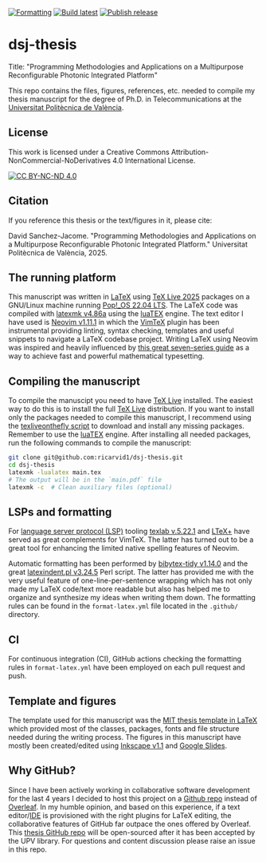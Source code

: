 [![Formatting](https://github.com/ricarvid1/dsj-thesis/actions/workflows/format-latex.yml/badge.svg)](https://github.com/ricarvid1/dsj-thesis/actions/workflows/format-latex.yml)
[![Build latest](https://github.com/ricarvid1/dsj-thesis/actions/workflows/build_latest.yml/badge.svg)](https://github.com/ricarvid1/dsj-thesis/actions/workflows/build_latest.yml)
[![Publish release](https://github.com/ricarvid1/dsj-thesis/actions/workflows/release.yml/badge.svg)](https://github.com/ricarvid1/dsj-thesis/actions/workflows/release.yml)

# dsj-thesis

Title: "Programming Methodologies and Applications on a Multipurpose Reconfigurable Photonic Integrated Platform"

This repo contains the files, figures, references, etc. needed to compile my thesis manuscript for the degree of Ph.D. in Telecommunications at the [Universitat Politècnica de València](https://www.upv.es/index-en.html).

## License

This work is licensed under a Creative Commons Attribution-NonCommercial-NoDerivatives 4.0 International License.

[![CC BY-NC-ND 4.0](https://licensebuttons.net/l/by-nc-nd/4.0/88x31.png)](https://creativecommons.org/licenses/by-nc-nd/4.0/)

## Citation

If you reference this thesis or the text/figures in it, please cite:

David Sanchez-Jacome. "Programming Methodologies and Applications on a Multipurpose Reconfigurable Photonic Integrated Platform." Universitat Politècnica de València, 2025.

## The running platform

This manuscript was written in [LaTeX](https://en.wikipedia.org/wiki/LaTeX) using [TeX Live 2025](https://www.tug.org/texlive/) packages on a GNU/Linux machine running [Pop!\_OS 22.04 LTS](https://system76.com/pop/download/).
The LaTeX code was compiled with [latexmk v4.86a](https://mgeier.github.io/latexmk.html) using the [luaTEX](https://www.luatex.org/) engine.
The text editor I have used is [Neovim v1.11.1](https://neovim.io/) in which the [VimTeX](https://github.com/lervag/vimtex) plugin has been instrumental providing linting, syntax checking, templates and useful snippets to navigate a LaTeX codebase project.
Writing LaTeX using Neovim was inspired and heavily influenced by [this great seven-series guide](https://ejmastnak.com/tutorials/vim-latex/intro/) as a way to achieve fast and powerful mathematical typesetting.

## Compiling the manuscript

To compile the manuscipt you need to have [TeX Live](https://www.tug.org/texlive/) installed.
The easiest way to do this is to install the full [TeX Live](https://www.tug.org/texlive/) distribution.
If you want to install only the packages needed to compile this manuscript, I recommend using the [texliveonthefly script](https://ctan.org/pkg/texliveonfly?lang=en) to download and install any missing packages.
Remember to use the [luaTEX](https://www.luatex.org/) engine.
After installing all needed packages, run the following commands to compile the manuscript:

```bash
git clone git@github.com:ricarvid1/dsj-thesis.git
cd dsj-thesis
latexmk -lualatex main.tex
# The output will be in the `main.pdf` file
latexmk -c  # Clean auxiliary files (optional)
```

## LSPs and formatting

For [language server protocol (LSP)](https://microsoft.github.io/language-server-protocol/) tooling [texlab v.5.22.1](https://github.com/latex-lsp/texlab) and [LTeX+](https://github.com/ltex-plus/ltex-ls-plus) have served as great complements for VimTeX.
The latter has turned out to be a great tool for enhancing the limited native spelling features of Neovim.

Automatic formatting has been performed by [bibytex-tidy v1.14.0](https://github.com/FlamingTempura/bibtex-tidy) and the great [latexindent.pl v3.24.5](https://github.com/cmhughes/latexindent.pl) Perl script.
The latter has provided me with the very useful feature of one-line-per-sentence wrapping which has not only made my LaTeX code/text more readable but also has helped me to organize and synthesize my ideas when writing them down.
The formatting rules can be found in the `format-latex.yml` file located in the `.github/` directory.

## CI

For continuous integration (CI), GitHub actions checking the formatting rules in `format-latex.yml` have been employed on each pull request and push.

## Template and figures

The template used for this manuscript was the [MIT thesis template in LaTeX](https://web.mit.edu/thesis/tex/) which provided most of the classes, packages, fonts and file structure needed during the writing process.
The figures in this manuscript have mostly been created/edited using [Inkscape v1.1](https://inkscape.org/) and [Google Slides](https://workspace.google.com/products/slides/).

## Why GitHub?

Since I have been actively working in collaborative software development for the last 4 years I decided to host this project on a [Github repo](https://github.com/ricarvid1/dsj-thesis) instead of [Overleaf](https://www.overleaf.com/).
In my humble opinion, and based on this experience, if a text editor/[IDE](https://medium.com/@rcpassos/writing-latex-documents-in-visual-studio-code-with-latex-workshop-d9af6a6b2815) is provisioned with the right plugins for LaTeX editing, the collaborative features of GitHub far outpace the ones offered by Overleaf.
This [thesis GitHub repo](https://github.com/ricarvid1/dsj-thesis) will be open-sourced after it has been accepted by the UPV library.
For questions and content discussion please raise an issue in this repo.
